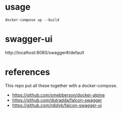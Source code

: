 # usage
```
docker-compose up --build
```
# swagger-ui
http://localhost:8080/swagger#/default

# references

This repo put all these together with a docker-compose.

* https://github.com/smebberson/docker-alpine
* https://github.com/dutradda/falcon-swagger
* https://github.com/rdidyk/falcon-swagger-ui
